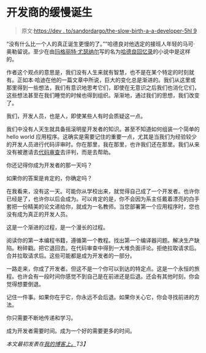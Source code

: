 # 开发商的缓慢诞生

> 原文:[https://dev . to/sandordargo/the-slow-birth-a-a-developer-5hl 9](https://dev.to/sandordargo/the-slow-birth-of-a-developer-5hl9)

“没有什么比一个人的真正诞生更慢的了。””哈德良对他选定的接班人年轻的马可·奥勒留说。至少在由[玛格丽特·尤瑟纳尔](https://en.wikipedia.org/wiki/Marguerite_Yourcenar)写的名为[哈德良回忆录](https://amzn.to/2W1Fgua)的小说中是这样的。

作者这个观点的意思是，我们没有人生来就有智慧，也不是在某个特定的时刻就有。正如本·哈迪在他的一篇文章中所说，巨大的变化总是渐进的。我们从这里或那里得到一些想法，我们有意识地思考它们，即使在无意识之后我们也消化它们，这些想法甚至在我们睡觉的时候也得到组织。渐渐地，通过我们的思想，我们改变了。

我们，开发人员，也是人，即使某些人有时会质疑这一点。

我们中没有人天生就具备摇滚明星开发者的知识。甚至不知道如何组装一个简单的 hello world 应用程序。这确实是需要记住的重要一点，尤其是当我们为经验较少的开发人员进行代码评审时。你在那里，我在那里，也许我们还在那里。我们从来没有被邀请去[代码审查](https://dev.to/sandordargo/sane-office-environment-with-code-review-guidelines-3k0h)去评判，而是去帮助。

你还记得你成为开发者的那一天吗？

如果你的答案是肯定的，你确定吗？

在我看来，没有这一天。可能你从学校出来，就觉得自己成了一个开发者。也许你已经是了，也许你以后会成为。可以肯定的是，你不会因为系主任戴着漂亮的白手套把一份精美的论文递给你，就成为一名教师。当您部署第一个应用程序时，您也没有成为真正的开发人员。

这是一个渐进的过程，是一个漫长的过程。

阅读你的第一本编程书籍，遵循第一个教程。找出第一个编译器问题。解决生产缺陷。粉碎戳。把它退回去。在代码审查中得到一大堆负面评论。拒绝拉取请求后。合并拉取请求后。这些可能都是成为开发者的一部分。

一路走来，你成了开发者。但这不是一个你可以到达的特定点。这是一个永恒的旅程。也许会有一段时间你感觉不到自己是在前进还是后退。还会有其他时刻，你会觉得想要倒退。

记住一件事。如果你在乎它，你永远不会后退。如果你关心它，你会寻找前进的方法。

你只需要不断地传递和学习。

成为开发者需要时间。成为一个好的需要更多的时间。

*本文最初发表在[我的博客上。](http://sandordargo.com/blog/2019/06/06/the-slow-birth-of-a-developer)T3】*